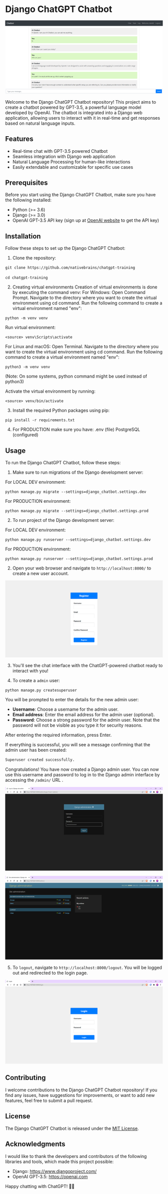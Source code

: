 # Django ChatGPT Chatbot

![ChatGPT Logo](./images/demo.png)

Welcome to the Django ChatGPT Chatbot repository! This project aims to create a chatbot powered by GPT-3.5, a powerful language model developed by OpenAI. The chatbot is integrated into a Django web application, allowing users to interact with it in real-time and get responses based on natural language inputs.

## Features

- Real-time chat with GPT-3.5 powered Chatbot
- Seamless integration with Django web application
- Natural Language Processing for human-like interactions
- Easily extendable and customizable for specific use cases

## Prerequisites

Before you start using the Django ChatGPT Chatbot, make sure you have the following installed:

- Python (>= 3.6)
- Django (>= 3.0)
- OpenAI GPT-3.5 API key (sign up at [OpenAI website](https://platform.openai.com/api-keys) to get the API key)

## Installation

Follow these steps to set up the Django ChatGPT Chatbot:

1. Clone the repository:

```
git clone https://github.com/nativebrains/chatgpt-training

cd chatgpt-training
```
2. Creating virtual environments
Creation of virtual environments is done by executing the command venv:
For Windows:
Open Command Prompt.
Navigate to the directory where you want to create the virtual environment using cd command.
Run the following command to create a virtual environment named "env":

```
python -m venv venv
```
Run virtual environment:

```
<source> venv\Scripts\activate
```
For Linux and macOS:
Open Terminal.
Navigate to the directory where you want to create the virtual environment using cd command.
Run the following command to create a virtual environment named "env":

```
python3 -m venv venv
```

(Note: On some systems, python command might be used instead of python3)

Activate the virtual environment by running:

```
<source> venv/bin/activate

```

3. Install the required Python packages using pip:

```
pip install -r requirements.txt
```

4. For PRODUCTION make sure you have:
.env (file)
PostgreSQL (configured)  

## Usage

To run the Django ChatGPT Chatbot, follow these steps:

1. Make sure to run migrations of the Django development server:

For LOCAL DEV environment:

```
python manage.py migrate --settings=django_chatbot.settings.dev
```

For PRODUCTION environment:

```
python manage.py migrate --settings=django_chatbot.settings.prod
```
2. To run project of the Django development server:

For LOCAL DEV environment:

```
python manage.py runserver --settings=django_chatbot.settings.dev
```

For PRODUCTION environment:

```
python manage.py runserver --settings=django_chatbot.settings.prod
```

2. Open your web browser and navigate to `http://localhost:8000/` to create a new user account. 

![registor.png](./images/register.png)

3. You'll see the chat interface with the ChatGPT-powered chatbot ready to interact with you!

4. To create a `admin` user:

```python
python manage.py createsuperuser
```
You will be prompted to enter the details for the new admin user:

- **Username**: Choose a username for the admin user.
- **Email address**: Enter the email address for the admin user (optional).
- **Password**: Choose a strong password for the admin user. Note that the password will not be visible as you type it for security reasons.

After entering the required information, press Enter.

If everything is successful, you will see a message confirming that the admin user has been created:
```python
Superuser created successfully.
```
Congratulations! You have now created a Django admin user. You can now use this username and password to log in to the Django admin interface by accessing the `/admin/` URL .

![admin.png](./images/admin.png)

![admin-in.png](./images/admin-in.png)

5. To `logout`, navigate to `http://localhost:8000/logout`. You will be logged out and redirected to the login page.

![login.png](./images/login.png)

## Contributing

I welcome contributions to the Django ChatGPT Chatbot repository! If you find any issues, have suggestions for improvements, or want to add new features, feel free to submit a pull request.

## License

The Django ChatGPT Chatbot is released under the [MIT License](LICENSE).

## Acknowledgments

I would like to thank the developers and contributors of the following libraries and tools, which made this project possible:

- Django: https://www.djangoproject.com/
- OpenAI GPT-3.5: https://openai.com

Happy chatting with ChatGPT! 🤖💬